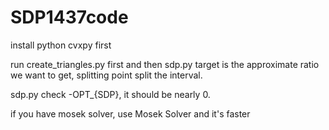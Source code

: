 # SDP1437code

install python cvxpy first 

run create_triangles.py first and then sdp.py
target is the approximate ratio we want to get,
splitting point split the interval.

sdp.py check -OPT_{SDP}, it should be nearly 0.

if you have mosek solver, use Mosek Solver and it's faster
